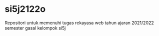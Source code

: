 # si5j2122o
Repositori untuk memenuhi tugas rekayasa web tahun ajaran 2021/2022 semester gasal kelompok si5j
